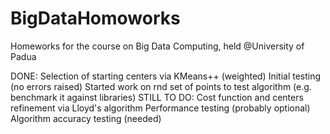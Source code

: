 # BigDataHomoworks
Homeworks for the course on Big Data Computing, held @University of Padua

DONE:   Selection of starting centers via KMeans++ (weighted)
		Initial testing (no errors raised)
		Started work on rnd set of points to test algorithm (e.g. benchmark it against libraries)
STILL TO DO:    Cost function and centers refinement via Lloyd's algorithm
				Performance testing (probably optional)
				Algorithm accuracy testing (needed)
